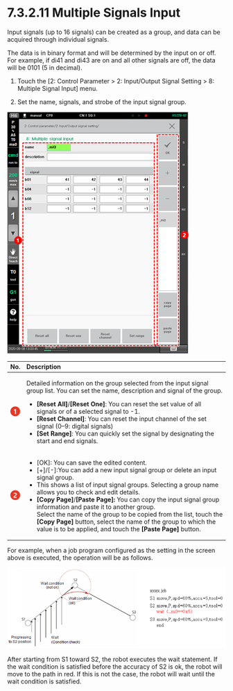 # 7.3.2.11 Multiple Signals Input

Input signals \(up to 16 signals\) can be created as a group, and data can be acquired through individual signals.

The data is in binary format and will be determined by the input on or off. For example, if di41 and di43 are on and all other signals are off, the data will be 0101 \(5 in decimal\).

1.	Touch the \[2: Control Parameter &gt; 2: Input/Output Signal Setting &gt; 8: Multiple Signal Input\] menu.

2.	Set the name, signals, and strobe of the input signal group.

![](../../../_assets/image%20%28414%29.png)





<table>
  <thead>
    <tr>
      <th style="text-align:left">No.</th>
      <th style="text-align:left">Description</th>
    </tr>
  </thead>
  <tbody>
    <tr>
      <td style="text-align:left">
        <img src="../../../_assets/c1.png" alt/>
      </td>
      <td style="text-align:left">
        <p>Detailed information on the group selected from the input signal group
          list. You can set the name, description and signal of the group.</p>
        <ul>
          <li><b>[Reset All]</b>/<b>[Reset One]</b>: You can reset the set value of
            all signals or of a selected signal to -1.</li>
          <li><b>[Reset Channel]</b>: You can reset the input channel of the set signal
            (0&#x2013;9: digital signals)</li>
          <li><b>[Set Range]</b>: You can quickly set the signal by designating the
            start and end signals.</li>
        </ul>
      </td>
    </tr>
    <tr>
      <td style="text-align:left">
        <img src="../../../_assets/c2.png" alt/>
      </td>
      <td style="text-align:left">
        <ul>
          <li>[OK]: You can save the edited content.</li>
          <li>[+]/[-]:You can add a new input signal group or delete an input signal
            group.</li>
          <li>This shows a list of input signal groups. Selecting a group name allows
            you to check and edit details.</li>
          <li><b>[Copy Page]</b>/<b>[Paste Page]: </b>You can copy the input signal
            group information and paste it to another group.
            <br />Select the name of the group to be copied from the list, touch the <b>[Copy Page]</b> button,
            select the name of the group to which the value is to be applied, and touch
            the <b>[Paste Page] </b>button.</li>
        </ul>
      </td>
    </tr>
  </tbody>
</table>

For example, when a job program configured as the setting in the screen above is executed, the operation will be as follows.

![Figure 55 Example of Job Program Execution](../../../_assets/image%20%28407%29.png)

After starting from S1 toward S2, the robot executes the wait statement. If the wait condition is satisfied before the accuracy of S2 is ok, the robot will move to the path in red. If this is not the case, the robot will wait until the wait condition is satisfied.

